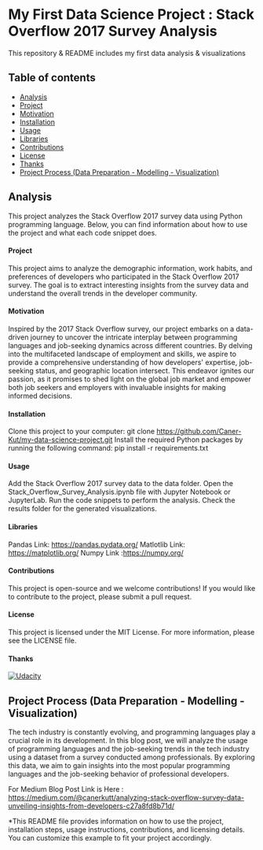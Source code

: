 # My First Data Science Project : Stack Overflow 2017 Survey Analysis
This repository & README includes my first data analysis &amp; visualizations

## Table of contents

- [Analysis](#Analysis)
- [Project](#Project)
- [Motivation](#Motivation)
- [Installation](#Installation)
- [Usage](#usage)
- [Libraries](#libraries)
- [Contributions](#contributions)
- [License](#license)
- [Thanks](#thanks)
- [Project Process (Data Preparation - Modelling - Visualization)](#Projectprocess)

## Analysis
This project analyzes the Stack Overflow 2017 survey data using Python programming language. Below, you can find information about how to use the project and what each code snippet does.

#### Project
This project aims to analyze the demographic information, work habits, and preferences of developers who participated in the Stack Overflow 2017 survey. 
The goal is to extract interesting insights from the survey data and understand the overall trends in the developer community.

#### Motivation
Inspired by the 2017 Stack Overflow survey, our project embarks on a data-driven journey to uncover the intricate interplay between programming languages and job-seeking dynamics across different countries. By delving into the multifaceted landscape of employment and skills, we aspire to provide a comprehensive understanding of how developers' expertise, job-seeking status, and geographic location intersect. This endeavor ignites our passion, as it promises to shed light on the global job market and empower both job seekers and employers with invaluable insights for making informed decisions.

#### Installation
Clone this project to your computer: git clone https://github.com/Caner-Kut/my-data-science-project.git
Install the required Python packages by running the following command: pip install -r requirements.txt
#### Usage
Add the Stack Overflow 2017 survey data to the data folder.
Open the Stack_Overflow_Survey_Analysis.ipynb file with Jupyter Notebook or JupyterLab.
Run the code snippets to perform the analysis.
Check the results folder for the generated visualizations.
#### Libraries
Pandas Link: https://pandas.pydata.org/
Matlotlib Link: https://matplotlib.org/
Numpy Link :https://numpy.org/
#### Contributions
This project is open-source and we welcome contributions! If you would like to contribute to the project, please submit a pull request.
#### License
This project is licensed under the MIT License. For more information, please see the LICENSE file.
#### Thanks
[![Udacity](https://cdn.iconscout.com/icon/free/png-256/free-udacity-1-282901.png?f=webp)](https://cdn.iconscout.com/icon/free/png-256/free-udacity-1-282901.png?f=webp)

## Project Process (Data Preparation - Modelling - Visualization)

The tech industry is constantly evolving, and programming languages play a crucial role in its development. In this blog post, we will analyze the usage of programming languages and the job-seeking trends in the tech industry using a dataset from a survey conducted among professionals. By exploring this data, we aim to gain insights into the most popular programming languages and the job-seeking behavior of professional developers.

For Medium Blog Post Link is Here  : https://medium.com/@canerkutt/analyzing-stack-overflow-survey-data-unveiling-insights-from-developers-c27a8fd8b71d/ 

*This README file provides information on how to use the project, installation steps, usage instructions, contributions, and licensing details. You can customize this example to fit your project accordingly.

